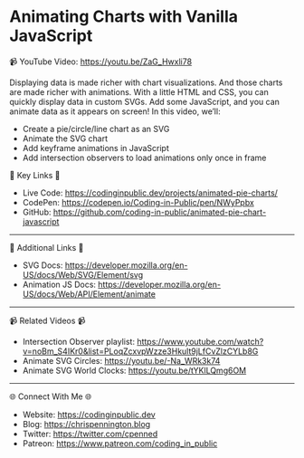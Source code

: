 # Animating Charts with Vanilla JavaScript

📹 YouTube Video: https://youtu.be/ZaG_Hwxli78

Displaying data is made richer with chart visualizations. And those charts are made richer with animations. With a little HTML and CSS, you can quickly display data in custom SVGs. Add some JavaScript, and you can animate data as it appears on screen! In this video, we’ll: 
- Create a pie/circle/line chart as an SVG
- Animate the SVG chart
- Add keyframe animations in JavaScript
- Add intersection observers to load animations only once in frame

🔗  Key Links 🔗
- Live Code: https://codinginpublic.dev/projects/animated-pie-charts/
- CodePen: https://codepen.io/Coding-in-Public/pen/NWyPpbx
- GitHub: https://github.com/coding-in-public/animated-pie-chart-javascript

---------------------------------------

🔗  Additional Links 🔗
- SVG Docs: https://developer.mozilla.org/en-US/docs/Web/SVG/Element/svg
- Animation JS Docs: https://developer.mozilla.org/en-US/docs/Web/API/Element/animate

---------------------------------------

📹  Related Videos 📹
- Intersection Observer playlist: https://www.youtube.com/watch?v=noBm_S4IKr0&list=PLoqZcxvpWzze3Hkult9jLfCvZlzCYLb8G
- Animate SVG Circles: https://youtu.be/-Na_WRk3k74
- Animate SVG World Clocks: https://youtu.be/tYKlLQmg6OM

---------------------------------------

🌐  Connect With Me 🌐 
- Website: https://codinginpublic.dev
- Blog: https://chrispennington.blog
- Twitter: https://twitter.com/cpenned
- Patreon: https://www.patreon.com/coding_in_public
